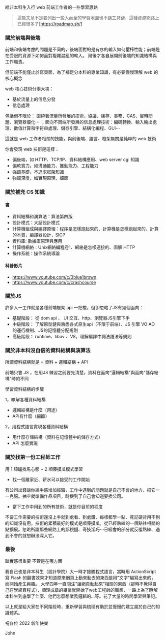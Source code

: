 給非本科生入行 web 前端工作者的一些學習思路

>這篇文章不是要列出一些大而全的學習地圖也不講工具鏈，這種資源網路上已經很多了[https://roadmap.sh/]

### 關於前端與後端

前端和後端考慮的問題是不同的，後端面對的是有序的輸入如何壓榨性能；前端是在受限的資源下如何面對複雜混亂的輸入。
爾後才各自展開前後端的知識結構與工作職責。

但前端不能僅止於寫頁面，為了補足分本科的專業知識，有必要慢慢理解 web 的核心概念

web 核心技術分兩大塊：
- 基於流量上的信息分發
- 信息處理

包括但不限於：
圍繞著流量所發展的技術，協議、緩存、事務、CAS、實時問題、瀏覽器優化⋯ ；面向不同端所發展的信息處理技術：編碼轉換、輸入輸出處理、數值計算和字符串處理、儲存引擎、結構化編程、GUI⋯

這就是 web 工作者相關的技能，與前後端、語言、框架無關是純粹的 web 技術

你會發現 web 技術是這樣：
- 偏後端，如 HTTP、TCP/IP、資料結構應用、web server cgi 知識
- 偏軟實力，如溝通能力、推動能力、工程能力
- 強調基礎，不追求框架知識
- 強調深度，如實現原理、細節



### 關於補充 CS 知識

#### 書
- 資料結構和演算法：算法第四版
- 設計模式：大話設計模式
- 計算機組成與編譯原理：程序是怎樣跑起來的、計算機是怎樣跑起來的、計算的本質，編譯器設計，SICP
- 資料庫: 數據庫原理與應用
- 計算機網絡：Unix網絡編程卷1、網絡是怎樣連接的、圖解 HTTP
- 操作系統：操作系統導論

#### 科普影片
- https://www.youtube.com/c/3blue1brown
- https://www.youtube.com/c/crashcourse


### 關於JS
許多人一工作就是各種前端框架 api 一把梭，但卻忽略了JS有幾個面向：
- 基礎階段： 從 dom api 、 UI 交互、http、瀏覽器JS引擎下手
- 中級階段： 了解原型鏈與熟悉各式原生api（不限于前端）、JS 引擎 VO AO 的運行機制、JS的記憶體分配規則
- 高級階段： runtime、libuv 、V8，理解編譯中詞法語法等規則

### 關於非本科沒自信的資料結構與演算法

所謂資料結構就是 = 資料 + 邏輯結構 + API

前端只會 JS ，在用JS 練習之前要先清楚，資料在面向"邏輯結構"與面向"儲存結構"時的不同


學習資料結構的步驟

1，瞭解各種資料結構
* 邏輯結構是什麼（用途）
* API有什麼（細節）

2，用程式語言實現各種資料結構
* 用什麼存儲結構（資料在記憶體中的儲存方式）
* API 怎麼實現

### 關於找第一份工程師工作

用 1 騎驢找馬心態 + 2 順藤摸瓜模式學習

- 找一個離家近、薪水可以接受的工作開始

有公司出錢讓你練手感增加經驗，工作中遇到的問題就是自己不會的地方，把它一一克服。抽空就準備作品項目，時機到了自己會知道要換公司。

- 當下工作中用到的所有技術，就是你目前的程度

不要工作需要的技術還沒上手就到處看、到處鑽、每樣都學一點、死記硬背用不到的知識沒有用。技術的累積最好的模式是順藤摸瓜，從已經熟練的一個點往相關的點擴展。忽略所謂那些網路上的鄙視鏈、奇技淫巧⋯已經會的部分就反覆熟練、遇到不會的就想辦法深入它。

### 最後

踏實感很重要 不管是在哪方面

我自己也是非本科生（設計學院）大一時才接觸程式語言，當時用 ActionScript 寫 Flash 的翻書效果才知道原來網頁上動來動去的東西是用"文字"編寫出來的，而開始產生興趣。
大學四年一直關注"讓網頁動起來"相關的東西（那時不覺得自己在學網頁程式）、順理成章的畢業就開始了web工程師的職業，一路上為了瞭解本科生到底學了什麼、他們怎麼想業務邏輯的...等。花了大量的時間學習與筆記。

以上就是給大家在不同階段時，重新學習與梳理有助於並慢慢的建立屬於自己的知識體系。

祝各位 2022 新年快樂

John 


